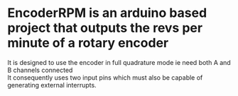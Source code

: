 # EncoderRPM is an arduino based project that outputs the revs per minute of a rotary encoder<br>
It is designed to use the encoder in full quadrature mode ie need both A and B channels connected<br>
It consequently uses two input pins which must also be capable of generating external interrupts.
